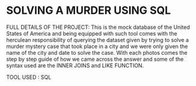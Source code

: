 # SOLVING A MURDER USING SQL #

FULL DETAILS OF THE PROJECT: This is the mock database of the United States of America and being equipped with such tool comes with the herculean responsibility of querying the dataset given by trying to solve a murder mystery case that took place in a city and we were only given the name of the city and date to solve the case.
  With each photos comes the step by step guide of how we came across the answer and some of the syntax used are the INNER JOINS and LIKE FUNCTION.

  TOOL USED : SQL

